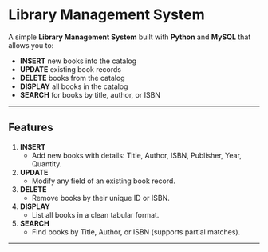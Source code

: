 # Library Management System

A simple **Library Management System** built with **Python** and **MySQL** that allows you to:

- **INSERT** new books into the catalog  
- **UPDATE** existing book records  
- **DELETE** books from the catalog  
- **DISPLAY** all books in the catalog  
- **SEARCH** for books by title, author, or ISBN  

---

## Features

1. **INSERT**  
   - Add new books with details: Title, Author, ISBN, Publisher, Year, Quantity.  
2. **UPDATE**  
   - Modify any field of an existing book record.  
3. **DELETE**  
   - Remove books by their unique ID or ISBN.  
4. **DISPLAY**  
   - List all books in a clean tabular format.  
5. **SEARCH**  
   - Find books by Title, Author, or ISBN (supports partial matches).  

---

